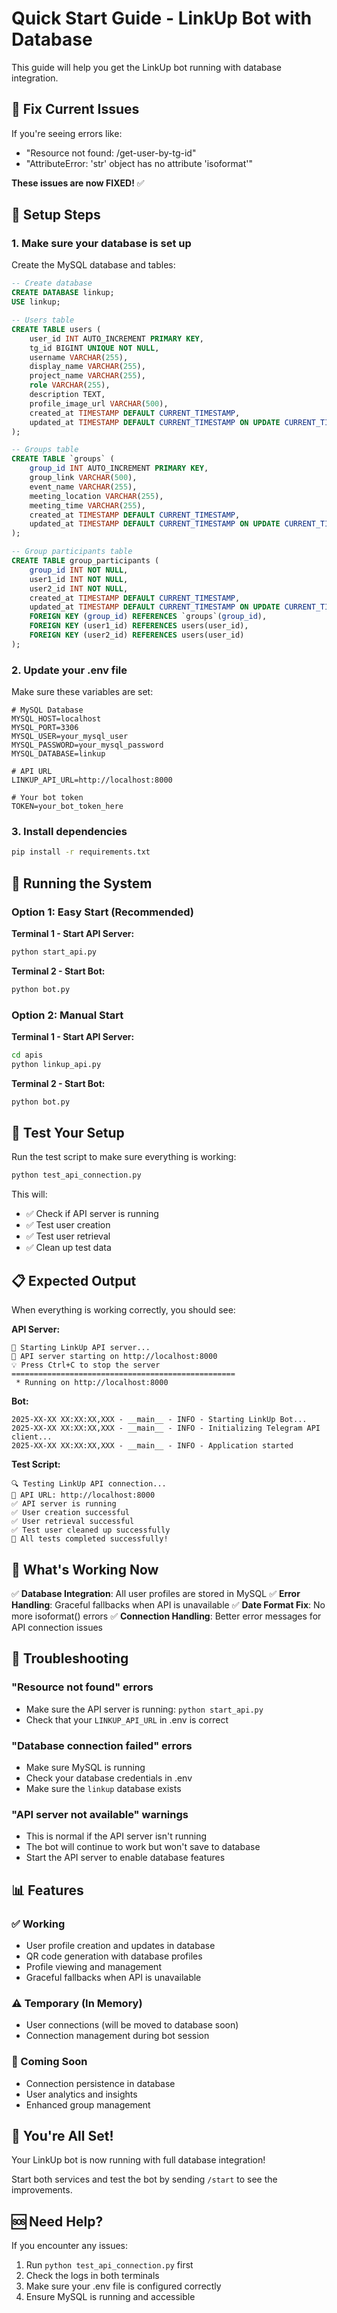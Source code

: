 # Quick Start Guide - LinkUp Bot with Database

This guide will help you get the LinkUp bot running with database integration.

## 🚨 Fix Current Issues

If you're seeing errors like:
- "Resource not found: /get-user-by-tg-id"
- "AttributeError: 'str' object has no attribute 'isoformat'"

**These issues are now FIXED!** ✅

## 🔧 Setup Steps

### 1. Make sure your database is set up

Create the MySQL database and tables:

```sql
-- Create database
CREATE DATABASE linkup;
USE linkup;

-- Users table
CREATE TABLE users (
    user_id INT AUTO_INCREMENT PRIMARY KEY,
    tg_id BIGINT UNIQUE NOT NULL,
    username VARCHAR(255),
    display_name VARCHAR(255),
    project_name VARCHAR(255),
    role VARCHAR(255),
    description TEXT,
    profile_image_url VARCHAR(500),
    created_at TIMESTAMP DEFAULT CURRENT_TIMESTAMP,
    updated_at TIMESTAMP DEFAULT CURRENT_TIMESTAMP ON UPDATE CURRENT_TIMESTAMP
);

-- Groups table
CREATE TABLE `groups` (
    group_id INT AUTO_INCREMENT PRIMARY KEY,
    group_link VARCHAR(500),
    event_name VARCHAR(255),
    meeting_location VARCHAR(255),
    meeting_time VARCHAR(255),
    created_at TIMESTAMP DEFAULT CURRENT_TIMESTAMP,
    updated_at TIMESTAMP DEFAULT CURRENT_TIMESTAMP ON UPDATE CURRENT_TIMESTAMP
);

-- Group participants table
CREATE TABLE group_participants (
    group_id INT NOT NULL,
    user1_id INT NOT NULL,
    user2_id INT NOT NULL,
    created_at TIMESTAMP DEFAULT CURRENT_TIMESTAMP,
    updated_at TIMESTAMP DEFAULT CURRENT_TIMESTAMP ON UPDATE CURRENT_TIMESTAMP,
    FOREIGN KEY (group_id) REFERENCES `groups`(group_id),
    FOREIGN KEY (user1_id) REFERENCES users(user_id),
    FOREIGN KEY (user2_id) REFERENCES users(user_id)
);
```

### 2. Update your .env file

Make sure these variables are set:

```env
# MySQL Database
MYSQL_HOST=localhost
MYSQL_PORT=3306
MYSQL_USER=your_mysql_user
MYSQL_PASSWORD=your_mysql_password
MYSQL_DATABASE=linkup

# API URL
LINKUP_API_URL=http://localhost:8000

# Your bot token
TOKEN=your_bot_token_here
```

### 3. Install dependencies

```bash
pip install -r requirements.txt
```

## 🚀 Running the System

### Option 1: Easy Start (Recommended)

**Terminal 1 - Start API Server:**
```bash
python start_api.py
```

**Terminal 2 - Start Bot:**
```bash
python bot.py
```

### Option 2: Manual Start

**Terminal 1 - Start API Server:**
```bash
cd apis
python linkup_api.py
```

**Terminal 2 - Start Bot:**
```bash
python bot.py
```

## 🧪 Test Your Setup

Run the test script to make sure everything is working:

```bash
python test_api_connection.py
```

This will:
- ✅ Check if API server is running
- ✅ Test user creation
- ✅ Test user retrieval
- ✅ Clean up test data

## 📋 Expected Output

When everything is working correctly, you should see:

**API Server:**
```
🚀 Starting LinkUp API server...
📡 API server starting on http://localhost:8000
💡 Press Ctrl+C to stop the server
==================================================
 * Running on http://localhost:8000
```

**Bot:**
```
2025-XX-XX XX:XX:XX,XXX - __main__ - INFO - Starting LinkUp Bot...
2025-XX-XX XX:XX:XX,XXX - __main__ - INFO - Initializing Telegram API client...
2025-XX-XX XX:XX:XX,XXX - __main__ - INFO - Application started
```

**Test Script:**
```
🔍 Testing LinkUp API connection...
📡 API URL: http://localhost:8000
✅ API server is running
✅ User creation successful
✅ User retrieval successful
✅ Test user cleaned up successfully
🎉 All tests completed successfully!
```

## 🎯 What's Working Now

✅ **Database Integration**: All user profiles are stored in MySQL
✅ **Error Handling**: Graceful fallbacks when API is unavailable
✅ **Date Format Fix**: No more isoformat() errors
✅ **Connection Handling**: Better error messages for API connection issues

## 🔧 Troubleshooting

### "Resource not found" errors
- Make sure the API server is running: `python start_api.py`
- Check that your `LINKUP_API_URL` in .env is correct

### "Database connection failed" errors
- Make sure MySQL is running
- Check your database credentials in .env
- Make sure the `linkup` database exists

### "API server not available" warnings
- This is normal if the API server isn't running
- The bot will continue to work but won't save to database
- Start the API server to enable database features

## 📊 Features

### ✅ Working
- User profile creation and updates in database
- QR code generation with database profiles
- Profile viewing and management
- Graceful fallbacks when API is unavailable

### ⚠️ Temporary (In Memory)
- User connections (will be moved to database soon)
- Connection management during bot session

### 🔄 Coming Soon
- Connection persistence in database
- User analytics and insights
- Enhanced group management

## 🎉 You're All Set!

Your LinkUp bot is now running with full database integration! 

Start both services and test the bot by sending `/start` to see the improvements.

## 🆘 Need Help?

If you encounter any issues:
1. Run `python test_api_connection.py` first
2. Check the logs in both terminals
3. Make sure your .env file is configured correctly
4. Ensure MySQL is running and accessible 
